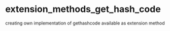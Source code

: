 # extension_methods_get_hash_code
creating own implementation of gethashcode available as extension method
